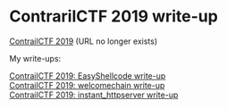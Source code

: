 # ContrarilCTF 2019 write-up

[ContrailCTF 2019](http://3percent.blue/) (URL no longer exists)

My write-ups:  

[ContrailCTF 2019: EasyShellcode write-up](https://ypl.coffee/easyshellcode/)  
[ContrailCTF 2019: welcomechain write-up](https://ypl.coffee/welcomechain/)  
[ContrailCTF 2019: instant_httpserver write-up](https://ypl.coffee/instant-httpserver/)
